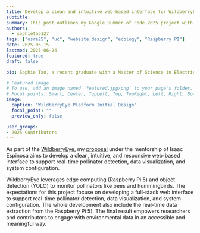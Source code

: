 ```yaml
---
title: Develop a clean and intuitive web-based interface for WildberryEye
subtitle:
summary: This post outlines my Google Summer of Code 2025 project with OSRE, focused on designing and building a web interface for an embedded software platform, which is used to monitor pollinizers like beed and hummingbirds viaiting flowers.
authors: 
  - sophietao127
tags: ["osre25", "uc", "website design", "ecology", "Raspberry PI"]
date: 2025-06-15
lastmod: 2025-06-24
featured: true
draft: false

bio: Sophie Tao, a recent graduate with a Master of Science in Electrical and Computer Engineering from the University of Washington, with a strong focus on full-stack development, embedded systems, and human-computer interaction. She is passionate about applying technology to environmental and scientific domains, particularly through open-source collaboration.

# Featured image
# To use, add an image named `featured.jpg/png` to your page's folder.
# Focal points: Smart, Center, TopLeft, Top, TopRight, Left, Right, BottomLeft, Bottom, BottomRight.
image:
  caption: "WildberryEye Platform Initial Design"
  focal_point: ""
  preview_only: false

user_groups:
- 2025 Contributors
---
```

As part of the [WildberryEye](/project/osre25/ucsc/wildberryeye), my [proposal](./GSoC-proposal.pdf) under the mentorship of Isaac Espinosa aims to develop a clean, intuitive, and responsive web-based interface to support real-time pollinator detection, data visualization, and system configuration.

WildberryEye leverages edge computing (Raspberry Pi 5) and object detection (YOLO) to monitor pollinators like bees and hummingbirds. The expectations for this project focuse on developing a full-stack web interface to support real-time pollinator detection, data visualization, and system configuration. The whole development also include the real-time data extraction from the Raspberry Pi 5). The final result empowers researchers and contributors to engage with environmental data in an accessible and meaningful way.
